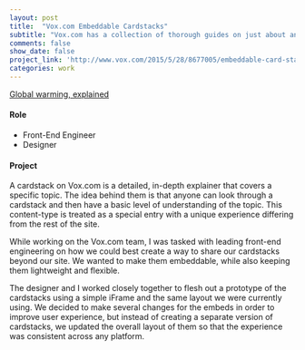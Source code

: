 ```yaml
---
layout: post
title:  "Vox.com Embeddable Cardstacks"
subtitle: "Vox.com has a collection of thorough guides on just about any issue. I worked with a team to make it so they could be shared anywhere."
comments: false
show_date: false
project_link: 'http://www.vox.com/2015/5/28/8677005/embeddable-card-stacks-launch'
categories: work
---
```


<div class="vox-cardstack"><a href="http://www.vox.com/cards/global-warming">Global warming, explained</a></div>
<script src="//embed.vox.com/cardstack.js"></script>


#### Role
- Front-End Engineer
- Designer

#### Project

A cardstack on Vox.com is a detailed, in-depth explainer that covers a specific topic. The idea behind them is that anyone can look through a cardstack and then have a basic level of understanding of the topic. This content-type is treated as a special entry with a unique experience differing from the rest of the site.

While working on the Vox.com team, I was tasked with leading front-end engineering on how we could best create a way to share our cardstacks beyond our site. We wanted to make them embeddable, while also keeping them lightweight and flexible.

The designer and I worked closely together to flesh out a prototype of the cardstacks using a simple iFrame and the same layout we were currently using. We decided to make several changes for the embeds in order to improve user experience, but instead of creating a separate version of cardstacks, we updated the overall layout of them so that the experience was consistent across any platform.
